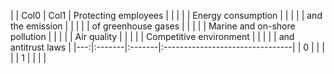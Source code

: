 |    | Col0   | Col1   | Protecting employees            |
|    |        |        | Energy consumption              |
|    |        |        | and the emission                |
|    |        |        | of greenhouse gases             |
|    |        |        | Marine and on-shore pollution   |
|    |        |        | Air quality                     |
|    |        |        | Competitive environment         |
|    |        |        | and antitrust laws              |
|---:|:-------|:-------|:--------------------------------|
|  0 |        |        |                                 |
|  1 |        |        |                                 |